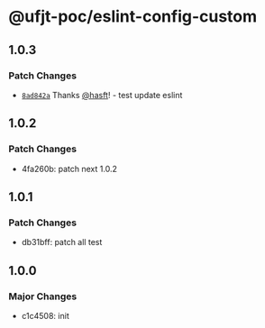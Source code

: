 # @ufjt-poc/eslint-config-custom

## 1.0.3

### Patch Changes

- [`8ad842a`](https://github.com/hasft/ufjt-poc/commit/8ad842ac8d185534a4b6c385fa5c12030f6e50d5) Thanks [@hasft](https://github.com/hasft)! - test update eslint

## 1.0.2

### Patch Changes

- 4fa260b: patch next 1.0.2

## 1.0.1

### Patch Changes

- db31bff: patch all test

## 1.0.0

### Major Changes

- c1c4508: init

